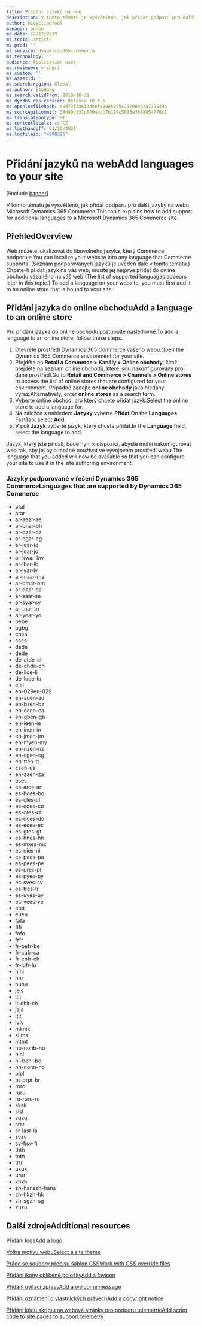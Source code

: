```yaml
---
title: Přidání jazyků na web
description: V tomto tématu je vysvětleno, jak přidat podporu pro další jazyky na webu Microsoft Dynamics 365 Commerce.
author: bicyclingfool
manager: annbe
ms.date: 12/12/2019
ms.topic: article
ms.prod: ''
ms.service: dynamics-365-commerce
ms.technology: ''
audience: Application user
ms.reviewer: v-chgri
ms.custom: ''
ms.assetid: ''
ms.search.region: Global
ms.author: StuHarg
ms.search.validFrom: 2019-10-31
ms.dyn365.ops.version: Release 10.0.5
ms.openlocfilehash: c8d72f3a613deef80685955c21708e32a770539a
ms.sourcegitcommit: 38d40c331c8894acb7b119c5073e3088b54776c1
ms.translationtype: HT
ms.contentlocale: cs-CZ
ms.lasthandoff: 01/15/2021
ms.locfileid: "4980325"
---
```

# <a name="add-languages-to-your-site"></a><span data-ttu-id="c2280-103">Přidání jazyků na web</span><span class="sxs-lookup"><span data-stu-id="c2280-103">Add languages to your site</span></span>


[!include [banner](includes/banner.md)]

<span data-ttu-id="c2280-104">V tomto tématu je vysvětleno, jak přidat podporu pro další jazyky na webu Microsoft Dynamics 365 Commerce.</span><span class="sxs-lookup"><span data-stu-id="c2280-104">This topic explains how to add support for additional languages to a Microsoft Dynamics 365 Commerce site.</span></span>

## <a name="overview"></a><span data-ttu-id="c2280-105">Přehled</span><span class="sxs-lookup"><span data-stu-id="c2280-105">Overview</span></span>

<span data-ttu-id="c2280-106">Web můžete lokalizovat do libovolného jazyka, který Commerce podporuje.</span><span class="sxs-lookup"><span data-stu-id="c2280-106">You can localize your website into any language that Commerce supports.</span></span> <span data-ttu-id="c2280-107">(Seznam podporovaných jazyků je uveden dále v tomto tématu.) Chcete-li přidat jazyk na váš web, musíte jej nejprve přidat do online obchodu vázaného na váš web.</span><span class="sxs-lookup"><span data-stu-id="c2280-107">(The list of supported languages appears later in this topic.) To add a language on your website, you must first add it to an online store that is bound to your site.</span></span>

## <a name="add-a-language-to-an-online-store"></a><span data-ttu-id="c2280-108">Přidání jazyka do online obchodu</span><span class="sxs-lookup"><span data-stu-id="c2280-108">Add a language to an online store</span></span>

<span data-ttu-id="c2280-109">Pro přidání jazyka do online obchodu postupujte následovně.</span><span class="sxs-lookup"><span data-stu-id="c2280-109">To add a language to an online store, follow these steps.</span></span>

1. <span data-ttu-id="c2280-110">Otevřete prostředí Dynamics 365 Commerce vašeho webu.</span><span class="sxs-lookup"><span data-stu-id="c2280-110">Open the Dynamics 365 Commerce environment for your site.</span></span>
1. <span data-ttu-id="c2280-111">Přejděte na **Retail a Commerce \> Kanály \> Online obchody**, čímž přejděte na seznam online obchodů, které jsou nakonfigurovány pro dané prostředí.</span><span class="sxs-lookup"><span data-stu-id="c2280-111">Go to **Retail and Commerce \> Channels \> Online stores** to access the list of online stores that are configured for your environment.</span></span> <span data-ttu-id="c2280-112">Případně zadejte **online obchody** jako hledaný výraz.</span><span class="sxs-lookup"><span data-stu-id="c2280-112">Alternatively, enter **online stores** as a search term.</span></span>
1. <span data-ttu-id="c2280-113">Vyberte online obchod, pro který chcete přidat jazyk.</span><span class="sxs-lookup"><span data-stu-id="c2280-113">Select the online store to add a language for.</span></span>
1. <span data-ttu-id="c2280-114">Na záložce s náhledem **Jazyky** vyberte **Přidat**.</span><span class="sxs-lookup"><span data-stu-id="c2280-114">On the **Languages** FastTab, select **Add**.</span></span>
1. <span data-ttu-id="c2280-115">V poli **Jazyk** vyberte jazyk, který chcete přidat.</span><span class="sxs-lookup"><span data-stu-id="c2280-115">In the **Language** field, select the language to add.</span></span>

<span data-ttu-id="c2280-116">Jazyk, který jste přidali, bude nyní k dispozici, abyste mohli nakonfigurovat web tak, aby jej bylo možné používat ve vývojovém prostředí webu.</span><span class="sxs-lookup"><span data-stu-id="c2280-116">The language that you added will now be available so that you can configure your site to use it in the site authoring environment.</span></span>

### <a name="languages-that-are-supported-by-dynamics-365-commerce"></a><span data-ttu-id="c2280-117">Jazyky podporované v řešení Dynamics 365 Commerce</span><span class="sxs-lookup"><span data-stu-id="c2280-117">Languages that are supported by Dynamics 365 Commerce</span></span>

- <span data-ttu-id="c2280-118">af</span><span class="sxs-lookup"><span data-stu-id="c2280-118">af</span></span>
- <span data-ttu-id="c2280-119">ar</span><span class="sxs-lookup"><span data-stu-id="c2280-119">ar</span></span>
- <span data-ttu-id="c2280-120">ar-ae</span><span class="sxs-lookup"><span data-stu-id="c2280-120">ar-ae</span></span>
- <span data-ttu-id="c2280-121">ar-bh</span><span class="sxs-lookup"><span data-stu-id="c2280-121">ar-bh</span></span>
- <span data-ttu-id="c2280-122">ar-dz</span><span class="sxs-lookup"><span data-stu-id="c2280-122">ar-dz</span></span>
- <span data-ttu-id="c2280-123">ar-eg</span><span class="sxs-lookup"><span data-stu-id="c2280-123">ar-eg</span></span>
- <span data-ttu-id="c2280-124">ar-iq</span><span class="sxs-lookup"><span data-stu-id="c2280-124">ar-iq</span></span>
- <span data-ttu-id="c2280-125">ar-jo</span><span class="sxs-lookup"><span data-stu-id="c2280-125">ar-jo</span></span>
- <span data-ttu-id="c2280-126">ar-kw</span><span class="sxs-lookup"><span data-stu-id="c2280-126">ar-kw</span></span>
- <span data-ttu-id="c2280-127">ar-lb</span><span class="sxs-lookup"><span data-stu-id="c2280-127">ar-lb</span></span>
- <span data-ttu-id="c2280-128">ar-ly</span><span class="sxs-lookup"><span data-stu-id="c2280-128">ar-ly</span></span>
- <span data-ttu-id="c2280-129">ar-ma</span><span class="sxs-lookup"><span data-stu-id="c2280-129">ar-ma</span></span>
- <span data-ttu-id="c2280-130">ar-om</span><span class="sxs-lookup"><span data-stu-id="c2280-130">ar-om</span></span>
- <span data-ttu-id="c2280-131">ar-qa</span><span class="sxs-lookup"><span data-stu-id="c2280-131">ar-qa</span></span>
- <span data-ttu-id="c2280-132">ar-sa</span><span class="sxs-lookup"><span data-stu-id="c2280-132">ar-sa</span></span>
- <span data-ttu-id="c2280-133">ar-sy</span><span class="sxs-lookup"><span data-stu-id="c2280-133">ar-sy</span></span>
- <span data-ttu-id="c2280-134">ar-tn</span><span class="sxs-lookup"><span data-stu-id="c2280-134">ar-tn</span></span>
- <span data-ttu-id="c2280-135">ar-ye</span><span class="sxs-lookup"><span data-stu-id="c2280-135">ar-ye</span></span>
- <span data-ttu-id="c2280-136">be</span><span class="sxs-lookup"><span data-stu-id="c2280-136">be</span></span>
- <span data-ttu-id="c2280-137">bg</span><span class="sxs-lookup"><span data-stu-id="c2280-137">bg</span></span>
- <span data-ttu-id="c2280-138">ca</span><span class="sxs-lookup"><span data-stu-id="c2280-138">ca</span></span>
- <span data-ttu-id="c2280-139">cs</span><span class="sxs-lookup"><span data-stu-id="c2280-139">cs</span></span>
- <span data-ttu-id="c2280-140">da</span><span class="sxs-lookup"><span data-stu-id="c2280-140">da</span></span>
- <span data-ttu-id="c2280-141">de</span><span class="sxs-lookup"><span data-stu-id="c2280-141">de</span></span>
- <span data-ttu-id="c2280-142">de-at</span><span class="sxs-lookup"><span data-stu-id="c2280-142">de-at</span></span>
- <span data-ttu-id="c2280-143">de-ch</span><span class="sxs-lookup"><span data-stu-id="c2280-143">de-ch</span></span>
- <span data-ttu-id="c2280-144">de-li</span><span class="sxs-lookup"><span data-stu-id="c2280-144">de-li</span></span>
- <span data-ttu-id="c2280-145">de-lu</span><span class="sxs-lookup"><span data-stu-id="c2280-145">de-lu</span></span>
- <span data-ttu-id="c2280-146">el</span><span class="sxs-lookup"><span data-stu-id="c2280-146">el</span></span>
- <span data-ttu-id="c2280-147">en-029</span><span class="sxs-lookup"><span data-stu-id="c2280-147">en-029</span></span>
- <span data-ttu-id="c2280-148">en-au</span><span class="sxs-lookup"><span data-stu-id="c2280-148">en-au</span></span>
- <span data-ttu-id="c2280-149">en-bz</span><span class="sxs-lookup"><span data-stu-id="c2280-149">en-bz</span></span>
- <span data-ttu-id="c2280-150">en-ca</span><span class="sxs-lookup"><span data-stu-id="c2280-150">en-ca</span></span>
- <span data-ttu-id="c2280-151">en-gb</span><span class="sxs-lookup"><span data-stu-id="c2280-151">en-gb</span></span>
- <span data-ttu-id="c2280-152">en-ie</span><span class="sxs-lookup"><span data-stu-id="c2280-152">en-ie</span></span>
- <span data-ttu-id="c2280-153">en-in</span><span class="sxs-lookup"><span data-stu-id="c2280-153">en-in</span></span>
- <span data-ttu-id="c2280-154">en-jm</span><span class="sxs-lookup"><span data-stu-id="c2280-154">en-jm</span></span>
- <span data-ttu-id="c2280-155">en-my</span><span class="sxs-lookup"><span data-stu-id="c2280-155">en-my</span></span>
- <span data-ttu-id="c2280-156">en-nz</span><span class="sxs-lookup"><span data-stu-id="c2280-156">en-nz</span></span>
- <span data-ttu-id="c2280-157">en-sg</span><span class="sxs-lookup"><span data-stu-id="c2280-157">en-sg</span></span>
- <span data-ttu-id="c2280-158">en-tt</span><span class="sxs-lookup"><span data-stu-id="c2280-158">en-tt</span></span>
- <span data-ttu-id="c2280-159">cs</span><span class="sxs-lookup"><span data-stu-id="c2280-159">en-us</span></span>
- <span data-ttu-id="c2280-160">en-za</span><span class="sxs-lookup"><span data-stu-id="c2280-160">en-za</span></span>
- <span data-ttu-id="c2280-161">es</span><span class="sxs-lookup"><span data-stu-id="c2280-161">es</span></span>
- <span data-ttu-id="c2280-162">es-ar</span><span class="sxs-lookup"><span data-stu-id="c2280-162">es-ar</span></span>
- <span data-ttu-id="c2280-163">es-bo</span><span class="sxs-lookup"><span data-stu-id="c2280-163">es-bo</span></span>
- <span data-ttu-id="c2280-164">es-cl</span><span class="sxs-lookup"><span data-stu-id="c2280-164">es-cl</span></span>
- <span data-ttu-id="c2280-165">es-co</span><span class="sxs-lookup"><span data-stu-id="c2280-165">es-co</span></span>
- <span data-ttu-id="c2280-166">es-cr</span><span class="sxs-lookup"><span data-stu-id="c2280-166">es-cr</span></span>
- <span data-ttu-id="c2280-167">es-do</span><span class="sxs-lookup"><span data-stu-id="c2280-167">es-do</span></span>
- <span data-ttu-id="c2280-168">es-ec</span><span class="sxs-lookup"><span data-stu-id="c2280-168">es-ec</span></span>
- <span data-ttu-id="c2280-169">es-gt</span><span class="sxs-lookup"><span data-stu-id="c2280-169">es-gt</span></span>
- <span data-ttu-id="c2280-170">es-hn</span><span class="sxs-lookup"><span data-stu-id="c2280-170">es-hn</span></span>
- <span data-ttu-id="c2280-171">es-mx</span><span class="sxs-lookup"><span data-stu-id="c2280-171">es-mx</span></span>
- <span data-ttu-id="c2280-172">es-ni</span><span class="sxs-lookup"><span data-stu-id="c2280-172">es-ni</span></span>
- <span data-ttu-id="c2280-173">es-pa</span><span class="sxs-lookup"><span data-stu-id="c2280-173">es-pa</span></span>
- <span data-ttu-id="c2280-174">es-pe</span><span class="sxs-lookup"><span data-stu-id="c2280-174">es-pe</span></span>
- <span data-ttu-id="c2280-175">es-pr</span><span class="sxs-lookup"><span data-stu-id="c2280-175">es-pr</span></span>
- <span data-ttu-id="c2280-176">es-py</span><span class="sxs-lookup"><span data-stu-id="c2280-176">es-py</span></span>
- <span data-ttu-id="c2280-177">es-sv</span><span class="sxs-lookup"><span data-stu-id="c2280-177">es-sv</span></span>
- <span data-ttu-id="c2280-178">es-tr</span><span class="sxs-lookup"><span data-stu-id="c2280-178">es-tr</span></span>
- <span data-ttu-id="c2280-179">es-uy</span><span class="sxs-lookup"><span data-stu-id="c2280-179">es-uy</span></span>
- <span data-ttu-id="c2280-180">es-ve</span><span class="sxs-lookup"><span data-stu-id="c2280-180">es-ve</span></span>
- <span data-ttu-id="c2280-181">et</span><span class="sxs-lookup"><span data-stu-id="c2280-181">et</span></span>
- <span data-ttu-id="c2280-182">eu</span><span class="sxs-lookup"><span data-stu-id="c2280-182">eu</span></span>
- <span data-ttu-id="c2280-183">fa</span><span class="sxs-lookup"><span data-stu-id="c2280-183">fa</span></span>
- <span data-ttu-id="c2280-184">fi</span><span class="sxs-lookup"><span data-stu-id="c2280-184">fi</span></span>
- <span data-ttu-id="c2280-185">fo</span><span class="sxs-lookup"><span data-stu-id="c2280-185">fo</span></span>
- <span data-ttu-id="c2280-186">fr</span><span class="sxs-lookup"><span data-stu-id="c2280-186">fr</span></span>
- <span data-ttu-id="c2280-187">fr-be</span><span class="sxs-lookup"><span data-stu-id="c2280-187">fr-be</span></span>
- <span data-ttu-id="c2280-188">fr-ca</span><span class="sxs-lookup"><span data-stu-id="c2280-188">fr-ca</span></span>
- <span data-ttu-id="c2280-189">fr-ch</span><span class="sxs-lookup"><span data-stu-id="c2280-189">fr-ch</span></span>
- <span data-ttu-id="c2280-190">fr-lu</span><span class="sxs-lookup"><span data-stu-id="c2280-190">fr-lu</span></span>
- <span data-ttu-id="c2280-191">hi</span><span class="sxs-lookup"><span data-stu-id="c2280-191">hi</span></span>
- <span data-ttu-id="c2280-192">h</span><span class="sxs-lookup"><span data-stu-id="c2280-192">hr</span></span>
- <span data-ttu-id="c2280-193">hu</span><span class="sxs-lookup"><span data-stu-id="c2280-193">hu</span></span>
- <span data-ttu-id="c2280-194">je</span><span class="sxs-lookup"><span data-stu-id="c2280-194">is</span></span>
- <span data-ttu-id="c2280-195">it</span><span class="sxs-lookup"><span data-stu-id="c2280-195">it</span></span>
- <span data-ttu-id="c2280-196">it-ch</span><span class="sxs-lookup"><span data-stu-id="c2280-196">it-ch</span></span>
- <span data-ttu-id="c2280-197">ja</span><span class="sxs-lookup"><span data-stu-id="c2280-197">ja</span></span>
- <span data-ttu-id="c2280-198">lt</span><span class="sxs-lookup"><span data-stu-id="c2280-198">lt</span></span>
- <span data-ttu-id="c2280-199">lv</span><span class="sxs-lookup"><span data-stu-id="c2280-199">lv</span></span>
- <span data-ttu-id="c2280-200">mk</span><span class="sxs-lookup"><span data-stu-id="c2280-200">mk</span></span>
- <span data-ttu-id="c2280-201">sl.</span><span class="sxs-lookup"><span data-stu-id="c2280-201">ms</span></span>
- <span data-ttu-id="c2280-202">mt</span><span class="sxs-lookup"><span data-stu-id="c2280-202">mt</span></span>
- <span data-ttu-id="c2280-203">nb-no</span><span class="sxs-lookup"><span data-stu-id="c2280-203">nb-no</span></span>
- <span data-ttu-id="c2280-204">nl</span><span class="sxs-lookup"><span data-stu-id="c2280-204">nl</span></span>
- <span data-ttu-id="c2280-205">nl-be</span><span class="sxs-lookup"><span data-stu-id="c2280-205">nl-be</span></span>
- <span data-ttu-id="c2280-206">nn-no</span><span class="sxs-lookup"><span data-stu-id="c2280-206">nn-no</span></span>
- <span data-ttu-id="c2280-207">pl</span><span class="sxs-lookup"><span data-stu-id="c2280-207">pl</span></span>
- <span data-ttu-id="c2280-208">pt-br</span><span class="sxs-lookup"><span data-stu-id="c2280-208">pt-br</span></span>
- <span data-ttu-id="c2280-209">ro</span><span class="sxs-lookup"><span data-stu-id="c2280-209">ro</span></span>
- <span data-ttu-id="c2280-210">ru</span><span class="sxs-lookup"><span data-stu-id="c2280-210">ru</span></span>
- <span data-ttu-id="c2280-211">ru-ru</span><span class="sxs-lookup"><span data-stu-id="c2280-211">ru-ru</span></span>
- <span data-ttu-id="c2280-212">sk</span><span class="sxs-lookup"><span data-stu-id="c2280-212">sk</span></span>
- <span data-ttu-id="c2280-213">sl</span><span class="sxs-lookup"><span data-stu-id="c2280-213">sl</span></span>
- <span data-ttu-id="c2280-214">sq</span><span class="sxs-lookup"><span data-stu-id="c2280-214">sq</span></span>
- <span data-ttu-id="c2280-215">sr</span><span class="sxs-lookup"><span data-stu-id="c2280-215">sr</span></span>
- <span data-ttu-id="c2280-216">sr-la</span><span class="sxs-lookup"><span data-stu-id="c2280-216">sr-la</span></span>
- <span data-ttu-id="c2280-217">sv</span><span class="sxs-lookup"><span data-stu-id="c2280-217">sv</span></span>
- <span data-ttu-id="c2280-218">sv-fi</span><span class="sxs-lookup"><span data-stu-id="c2280-218">sv-fi</span></span>
- <span data-ttu-id="c2280-219">th</span><span class="sxs-lookup"><span data-stu-id="c2280-219">th</span></span>
- <span data-ttu-id="c2280-220">tn</span><span class="sxs-lookup"><span data-stu-id="c2280-220">tn</span></span>
- <span data-ttu-id="c2280-221">tr</span><span class="sxs-lookup"><span data-stu-id="c2280-221">tr</span></span>
- <span data-ttu-id="c2280-222">uk</span><span class="sxs-lookup"><span data-stu-id="c2280-222">uk</span></span>
- <span data-ttu-id="c2280-223">ur</span><span class="sxs-lookup"><span data-stu-id="c2280-223">ur</span></span>
- <span data-ttu-id="c2280-224">xh</span><span class="sxs-lookup"><span data-stu-id="c2280-224">xh</span></span>
- <span data-ttu-id="c2280-225">zh-hans</span><span class="sxs-lookup"><span data-stu-id="c2280-225">zh-hans</span></span>
- <span data-ttu-id="c2280-226">zh-hk</span><span class="sxs-lookup"><span data-stu-id="c2280-226">zh-hk</span></span>
- <span data-ttu-id="c2280-227">zh-sg</span><span class="sxs-lookup"><span data-stu-id="c2280-227">zh-sg</span></span>
- <span data-ttu-id="c2280-228">zu</span><span class="sxs-lookup"><span data-stu-id="c2280-228">zu</span></span>

## <a name="additional-resources"></a><span data-ttu-id="c2280-229">Další zdroje</span><span class="sxs-lookup"><span data-stu-id="c2280-229">Additional resources</span></span>

[<span data-ttu-id="c2280-230">Přidání loga</span><span class="sxs-lookup"><span data-stu-id="c2280-230">Add a logo</span></span>](add-logo.md)

[<span data-ttu-id="c2280-231">Volba motivu webu</span><span class="sxs-lookup"><span data-stu-id="c2280-231">Select a site theme</span></span>](select-site-theme.md)

[<span data-ttu-id="c2280-232">Práce se soubory přepisu šablon CSS</span><span class="sxs-lookup"><span data-stu-id="c2280-232">Work with CSS override files</span></span>](css-override-files.md)

[<span data-ttu-id="c2280-233">Přidání ikony oblíbené položky</span><span class="sxs-lookup"><span data-stu-id="c2280-233">Add a favicon</span></span>](add-favicon.md)

[<span data-ttu-id="c2280-234">Přidání uvítací zprávy</span><span class="sxs-lookup"><span data-stu-id="c2280-234">Add a welcome message</span></span>](add-welcome-message.md)

[<span data-ttu-id="c2280-235">Přidání oznámení o vlastnických právech</span><span class="sxs-lookup"><span data-stu-id="c2280-235">Add a copyright notice</span></span>](add-copyright-notice.md)

[<span data-ttu-id="c2280-236">Přidání kódu skriptu na webové stránky pro podporu telemetrie</span><span class="sxs-lookup"><span data-stu-id="c2280-236">Add script code to site pages to support telemetry</span></span>](add-telemetry.md)
